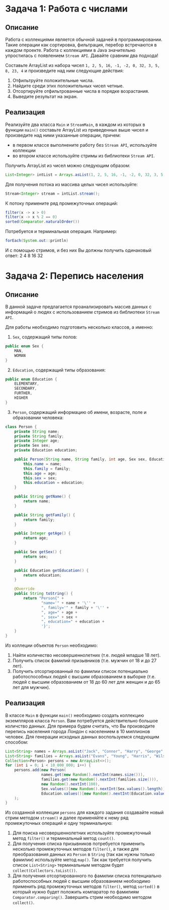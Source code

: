 # Задача 1: Работа с числами

## Описание
Работа с коллекциями является обычной задачей в программировании. Такие операции как сортировка, фильтрация, перебор встречаются в каждом проекте. Работа с коллекциями в Java значительно упростилась с появлением `Stream API`. Давайте сравним два подхода! 

Составьте ArrayList из набора чисел `1, 2, 5, 16, -1, -2, 0, 32, 3, 5, 8, 23, 4` и произведите над ним следующие действия:
1. Отфильтруйте положительные числа.
2. Найдите среди этих положительных чисел четные.
3. Отсортируйте отфильтрованные числа в порядке возрастания.
4. Выведите результат на экран.

## Реализация
Реализуйте два класса `Main` и `StreamMain`, в каждом из которых в функции `main()` составьте ArrayList из приведенных выше чисел и произведите над ними указанные операции, причем:
* в первом классе выполнените работу без `Stream API`, используйте коллекции
* во втором классе используйте стримы из библиотеки `Stream API`.

Получить ArrayList из чисел можно следующим образом:
```java
List<Integer> intList = Arrays.asList(1, 2, 5, 16, -1, -2, 0, 32, 3, 5, 8, 23, 4);
```
Для получения потока из массива целых чисел используйте:
```java
Stream<Integer> stream = intList.stream();
```
К потоку примените ряд промежуточных операций:
```java
filter(x -> x > 0)
filter(x -> x % 2 == 0)
sorted(Comparator.naturalOrder())
```
Потребуется и терминальная операция. Например:
```java
forEach(System.out::println)
```
И с помощью стримов, и без них Вы должны получить одинаковый ответ:
2
4
8
16
32

# Задача 2: Перепись населения

## Описание
В данной задаче предлагается проанализировать массив данных с информаций о людях с использованием стримов из библиотеки `Stream API`. 

Для работы необходимо подготовить несколько классов, а именно:
1. `Sex`, содержащий типы полов:
```java
public enum Sex {
    MAN,
    WOMAN
}
```
2. `Education`, содержащий типы образования:
```java
public enum Education {
    ELEMENTARY,
    SECONDARY,
    FURTHER,
    HIGHER
}
```
3. `Person`, содержащий информацию об имени, возрасте, поле и образовании человека:
```java
class Person {
    private String name;
    private String family;
    private Integer age;
    private Sex sex;
    private Education education;

    public Person(String name, String family, int age, Sex sex, Education education) {
        this.name = name;
        this.family = family;
        this.age = age;
        this.sex = sex;
        this.education = education;
    }

    public String getName() {
        return name;
    }

    public String getFamily() {
        return family;
    }

    public Integer getAge() {
        return age;
    }

    public Sex getSex() {
        return sex;
    }

    public Education getEducation() {
        return education;
    }

    @Override
    public String toString() {
        return "Person{" +
                "name='" + name + '\'' +
                ", family='" + family + '\'' +
                ", age=" + age +
                ", sex=" + sex +
                ", education=" + education +
                '}';
    }
}
```

Из коллеции объектов `Person` необходимо:
1. Найти количество несовершеннолетних (т.е. людей младше 18 лет).
2. Получить список фамилий призывников (т.е. мужчин от 18 и до 27 лет).
3. Получить отсортированный по фамилии список потенциально работоспособных людей с высшим образованием в выборке (т.е. людей с высшим образованием от 18 до 60 лет для женщин и до 65 лет для мужчин).

## Реализация
В классе `Main` в функции `main()` необходимо создать коллекцию экземпляров класса `Person`. Вам потребуется действительно большое количство данных. Для примера будем считать, что Вы производите перепись населения города Лондон с населением в 10 миллионов человек. Для генерации исходных данных воспользуемся следующим способом:
```java
List<String> names = Arrays.asList("Jack", "Connor", "Harry", "George", "Samuel", "John");
List<String> families = Arrays.asList("Evans", "Young", "Harris", "Wilson", "Davies", "Adamson", "Brown");
Collection<Person> persons = new ArrayList<>();
for (int i = 0; i < 10_000_000; i++) {
    persons.add(new Person(
                names.get(new Random().nextInt(names.size())),
                families.get(new Random().nextInt(families.size())),
                new Random().nextInt(100),
                Sex.values()[new Random().nextInt(Sex.values().length)],
                Education.values()[new Random().nextInt(Education.values().length)])
    );
}
```

Из созданной коллекции `persons` для каждого задания создавайте новый стрим методом `stream()` и далее применяйте к нему ряд промежуточных операций и одну терминальную:
1. Для поиска несовершеннолетних используйте промежуточный метод `filter()` и терминальный метод `count()`.
2. Для получения списка призывников потребуется применить несколько промежуточных методов `filter()`, а также для преобразования данных из `Person` в `String` (так как нужны только фамилии) используйте метод `map()`. Так как требуется получить список `List<String>` терминальным методом будет `collect(Collectors.toList())`.
3. Для получения отсортированного по фамилии списка потенциально работоспособных людей с высшим образованием необходимо применить ряд промежуточных методов `filter()`, метод `sorted()` в который нужно будет положить компаратор по фамилиям `Comparator.comparing()`. Завершить стрим необходимо методом `collect()`.
